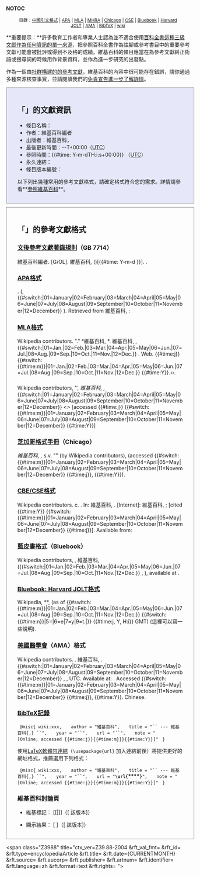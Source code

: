 __NOTOC__

<div style="width: 90%; text-align: center; font-size: 85%; margin: 10px auto;">

目錄：[中國引文格式](https://zh.wikipedia.org/wiki/#GB7714 "wikilink") |
[APA](https://zh.wikipedia.org/wiki/#APA格式 "wikilink") |
[MLA](https://zh.wikipedia.org/wiki/#MLA格式 "wikilink") |
[MHRA](https://zh.wikipedia.org/wiki/#MHRA格式 "wikilink") |
[Chicago](https://zh.wikipedia.org/wiki/#Chicago "wikilink") |
[CSE](https://zh.wikipedia.org/wiki/#CBE/CSE格式 "wikilink") |
[Bluebook](https://zh.wikipedia.org/wiki/#Bluebook "wikilink") |
[Harvard
JOLT](https://zh.wikipedia.org/wiki/#Bluebook:_Harvard_JOLT格式 "wikilink")
| [AMA](https://zh.wikipedia.org/wiki/#AMA "wikilink") |
[BibTeX](https://zh.wikipedia.org/wiki/#BibTeX記錄 "wikilink") |
[wiki](https://zh.wikipedia.org/wiki/#維基百科討論頁 "wikilink")

</div>

**重要提示：**許多教育工作者和專業人士認為並不適合使用[百科全書這種](https://zh.wikipedia.org/wiki/百科全書 "wikilink")[三級文獻作為任何資訊的單一來源](https://zh.wikipedia.org/wiki/三級文獻 "wikilink")，把參照百科全書作為註腳或參考書目中的重要參考文獻可能會被批評或得到不及格的成績。維基百科的條目應當在為參考文獻糾正術語或搜尋詞的時候用作背景資料，並作為進一步研究的出發點。

作為一個由[社群構建的的參考文獻](https://zh.wikipedia.org/wiki/維基百科:誰在寫維基百科 "wikilink")，維基百科的內容中很可能存在錯誤，請你通過多種來源核查事實，並請閱讀我們的[免責宣告進一步了解詳情](https://zh.wikipedia.org/wiki/wikipedia:免責宣告 "wikilink")。

<div style="border: 1px solid grey; background: #E6E8FA; width: 90%; padding: 15px 30px 15px 30px; margin: 10px auto;">

## 「」的文獻資訊

  - 條目名稱：
  - 作者：維基百科編者
  - 出版者：維基百科，
  - 最後更新時間：--T+00:00（[UTC](https://zh.wikipedia.org/wiki/UTC "wikilink")）
  - 參照時間：{{\#time: Y-m-dTH:i:s+00:00}}
    （[UTC](https://zh.wikipedia.org/wiki/UTC "wikilink")）
  - 永久連結：
  - 條目版本編號：

以下列出幾種常用的參考文獻格式，請確定格式符合您的需求。詳情請參看**[參照維基百科](https://zh.wikipedia.org/wiki/維基百科:參照維基百科 "wikilink")**。

</div>

<div class="plainlinks" style="border: 1px solid grey; width: 90%; padding: 15px 30px 15px 30px; margin: 10px auto;">

## 「」的參考文獻格式

### [文後參考文獻著錄規則](https://zh.wikipedia.org/wiki/文後參考文獻著錄規則 "wikilink")（GB 7714）

維基百科編者. \[G/OL\]. 維基百科, ()\[{{\#time: Y-m-d }}\]. .

### [APA格式](../Page/APA格式.md "wikilink")

. (,
{{\#switch:|01=January|02=February|03=March|04=April|05=May|06=June|07=July|08=August|09=September|10=October|11=November|12=December}}
). Retrieved from 維基百科, :

### [MLA格式](../Page/MLA格式手冊.md "wikilink")

Wikipedia contributors. "." *維基百科, *. 維基百科, ,
{{\#switch:|01=Jan.|02=Feb.|03=Mar.|04=Apr.|05=May|06=Jun.|07=Jul.|08=Aug.|09=Sep.|10=Oct.|11=Nov.|12=Dec.}}
. Web. {{\#time:j}}
{{\#switch:{{\#time:m}}|01=Jan.|02=Feb.|03=Mar.|04=Apr.|05=May|06=Jun.|07=Jul.|08=Aug.|09=Sep.|10=Oct.|11=Nov.|12=Dec.}}
{{\#time:Y}}.‹›.

###

Wikipedia contributors, '', *維基百科, ,*
{{\#switch:|01=January|02=February|03=March|04=April|05=May|06=June|07=July|08=August|09=September|10=October|11=November|12=December}}
 \<\> \[accessed {{\#time:j}}
{{\#switch:{{\#time:m}}|01=January|02=February|03=March|04=April|05=May|06=June|07=July|08=August|09=September|10=October|11=November|12=December}}
{{\#time:Y}}\]

### [芝加哥格式手冊](https://zh.wikipedia.org/wiki/芝加哥格式手冊 "wikilink")（Chicago）

*維基百科, ,* s.v. "" (by Wikipedia contributors),  (accessed
{{\#switch:{{\#time:m}}|01=January|02=February|03=March|04=April|05=May|06=June|07=July|08=August|09=September|10=October|11=November|12=December}}
{{\#time:j}}, {{\#time:Y}}).

### [CBE/CSE格式](https://zh.wikipedia.org/wiki/科學編輯委員會 "wikilink")

Wikipedia contributors. c. . In: 維基百科, . \[Internet\]: 維基百科, ; \[cited
{{\#time:Y}}
{{\#switch:{{\#time:m}}|01=January|02=February|03=March|04=April|05=May|06=June|07=July|08=August|09=September|10=October|11=November|12=December}}
{{\#time:j}}\]. Available from:

### [藍皮書格式](https://zh.wikipedia.org/wiki/藍皮書 "wikilink")（Bluebook）

Wikipedia contributors, , 維基百科,
({{\#switch:|01=Jan.|02=Feb.|03=Mar.|04=Apr.|05=May|06=Jun.|07=Jul.|08=Aug.|09=Sep.|10=Oct.|11=Nov.|12=Dec.}}
, ), available at .

### [Bluebook: Harvard JOLT格式](https://zh.wikipedia.org/wiki/藍皮書#Citation_to_Wikipedia "wikilink")

Wikipedia, **,  (as of
{{\#switch:{{\#time:m}}|01=Jan.|02=Feb.|03=Mar.|04=Apr.|05=May|06=Jun.|07=Jul.|08=Aug.|09=Sep.|10=Oct.|11=Nov.|12=Dec.}}
{{\#switch:{{\#time:n}}|5=|6=e|7=y|9=t.|}} {{\#time:j, Y, H:i}} GMT)
(這裡可以寫一些說明).

### [美國醫學會](https://zh.wikipedia.org/wiki/美國醫學會 "wikilink")（AMA）格式

Wikipedia contributors. . 維基百科, .
{{\#switch:|01=January|02=February|03=March|04=April|05=May|06=June|07=July|08=August|09=September|10=October|11=November|12=December}}
, ,  UTC. Available at: . Accessed
{{\#switch:{{\#time:m}}|01=January|02=February|03=March|04=April|05=May|06=June|07=July|08=August|09=September|10=October|11=November|12=December}}
{{\#time:j}}, {{\#time:Y}}. Chinese.

### [BibTeX記錄](../Page/BibTeX.md "wikilink")

` @misc{ wiki:xxx,`
`   author = "維基百科",`
`   title = "`` --- 維基百科{,} ``",`
`   year = "``",`
`   url = "``",`
`   note = "[Online; accessed {{#time:j}}{{#time:m}}}{{#time:Y}}]"`
` }`

使用[LaTeX軟體包連結](https://zh.wikipedia.org/wiki/LaTeX "wikilink")（`\usepackage{url}`
加入連結前後）將提供更好的網址格式，推薦選用下列格式：

` @misc{ wiki:xxx,`
`   author = "維基百科",`
`   title = "`` --- 維基百科{,} ``",`
`   year = "``",`
`   url = "`**`\url{`****`}`**`",`
`   note = "[Online; accessed {{#time:j}}{{#time:m}}}{{#time:Y}}]"`
` }`

### 維基百科討論頁

  - 維基標記：
    \[\[|\]\]（\[ 該版本\]）

<!-- end list -->

  - 顯示結果：
    \[ \]（\[ 該版本\]）

</div>

\<span class="Z3988" title="ctx_ver=Z39.88-2004 \&rft_val_fmt=
\&rfr_id= \&rft.type=encyclopediaArticle \&rft.title=
\&rft.date={CURRENTMONTH} \&rft.source= \&rft.aucorp= \&rft.publisher=
\&rft.artnum= \&rft.identifier= \&rft.language=zh \&rft.format=text
\&rft.rights= "\><span style="display: none;"> </span></span>
